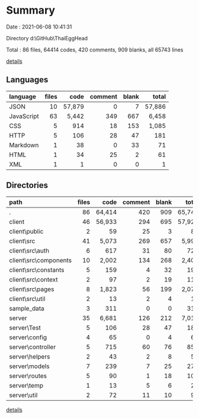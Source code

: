 # Summary

Date : 2021-06-08 10:41:31

Directory d:\GitHub\ThaiEggHead

Total : 86 files,  64414 codes, 420 comments, 909 blanks, all 65743 lines

[details](details.md)

## Languages
| language | files | code | comment | blank | total |
| :--- | ---: | ---: | ---: | ---: | ---: |
| JSON | 10 | 57,879 | 0 | 7 | 57,886 |
| JavaScript | 63 | 5,442 | 349 | 667 | 6,458 |
| CSS | 5 | 914 | 18 | 153 | 1,085 |
| HTTP | 5 | 106 | 28 | 47 | 181 |
| Markdown | 1 | 38 | 0 | 33 | 71 |
| HTML | 1 | 34 | 25 | 2 | 61 |
| XML | 1 | 1 | 0 | 0 | 1 |

## Directories
| path | files | code | comment | blank | total |
| :--- | ---: | ---: | ---: | ---: | ---: |
| . | 86 | 64,414 | 420 | 909 | 65,743 |
| client | 46 | 56,933 | 294 | 695 | 57,922 |
| client\public | 2 | 59 | 25 | 3 | 87 |
| client\src | 41 | 5,073 | 269 | 657 | 5,999 |
| client\src\auth | 6 | 617 | 31 | 80 | 728 |
| client\src\components | 10 | 2,002 | 134 | 268 | 2,404 |
| client\src\constants | 5 | 159 | 4 | 32 | 195 |
| client\src\context | 2 | 97 | 2 | 19 | 118 |
| client\src\pages | 8 | 1,823 | 56 | 199 | 2,078 |
| client\src\util | 2 | 13 | 2 | 4 | 19 |
| sample_data | 3 | 311 | 0 | 0 | 311 |
| server | 35 | 6,681 | 126 | 212 | 7,019 |
| server\Test | 5 | 106 | 28 | 47 | 181 |
| server\config | 4 | 65 | 0 | 4 | 69 |
| server\controller | 5 | 715 | 60 | 76 | 851 |
| server\helpers | 2 | 43 | 2 | 8 | 53 |
| server\models | 7 | 239 | 7 | 25 | 271 |
| server\routes | 5 | 90 | 1 | 18 | 109 |
| server\temp | 1 | 13 | 5 | 6 | 24 |
| server\util | 2 | 72 | 11 | 10 | 93 |

[details](details.md)